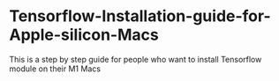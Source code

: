 # Tensorflow-Installation-guide-for-Apple-silicon-Macs
This is a step by step guide for people who want to install Tensorflow module on their M1 Macs 
